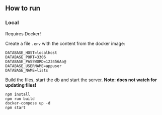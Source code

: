 ## How to run
### Local
Requires Docker!

Create a file `.env` with the content from the docker image:
```
DATABASE_HOST=localhost
DATABASE_PORT=3306
DATABASE_PASSWORD=123456Aa@
DATABASE_USERNAME=appuser
DATABASE_NAME=lists
```

Build the files, start the db and start the server. **Note: does not watch for updating files!**
```
npm install
npm run build
docker-compose up -d
npm start
```